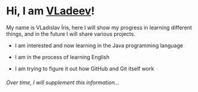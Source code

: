 # Hi, I am [VLadeev]!

My name is VLadislav İris, here I will show my progress in learning different things, and in the future I will share various projects.

- I am interested and now learning in the Java programming language

- I am in the process of learning English

- I am trying to figure it out how GitHub and Git itself work

###### Over time, I will supplement this information...

[VLadeev]:https://github.com/VLadeev
